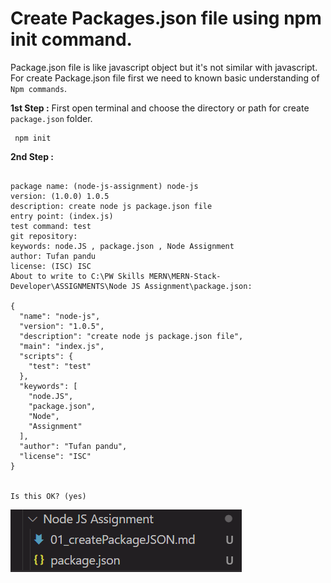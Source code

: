 # Create Packages.json file using npm init command.

Package.json file is like javascript object but it's not similar with javascript.
For create Package.json file first we need to known basic understanding of `Npm commands`.

**1st Step :**
First open terminal and choose the directory or path for create `package.json` folder.

```npm
 npm init
```

**2nd Step :**

```npm

package name: (node-js-assignment) node-js
version: (1.0.0) 1.0.5
description: create node js package.json file
entry point: (index.js)
test command: test
git repository:
keywords: node.JS , package.json , Node Assignment
author: Tufan pandu
license: (ISC) ISC
About to write to C:\PW Skills MERN\MERN-Stack-Developer\ASSIGNMENTS\Node JS Assignment\package.json:

{
  "name": "node-js",
  "version": "1.0.5",
  "description": "create node js package.json file",
  "main": "index.js",
  "scripts": {
    "test": "test"
  },
  "keywords": [
    "node.JS",
    "package.json",
    "Node",
    "Assignment"
  ],
  "author": "Tufan pandu",
  "license": "ISC"
}


Is this OK? (yes)
```

![Package.json file is created](./createdPackageJSON.png)
